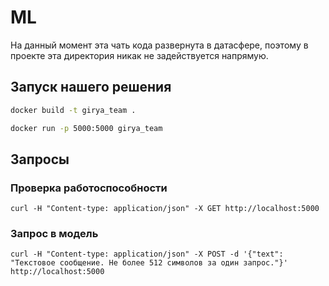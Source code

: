 # ML
На данный момент эта чать кода развернута в датасфере, поэтому в проекте эта директория никак не задействуется напрямую.
## Запуск нашего решения

```cmd
docker build -t girya_team .
```

```cmd
docker run -p 5000:5000 girya_team
```

## Запросы

### Проверка работоспособности
```
curl -H "Content-type: application/json" -X GET http://localhost:5000
```

### Запрос в модель
```
curl -H "Content-type: application/json" -X POST -d '{"text": "Текстовое сообщение. Не более 512 символов за один запрос."}' http://localhost:5000
```
